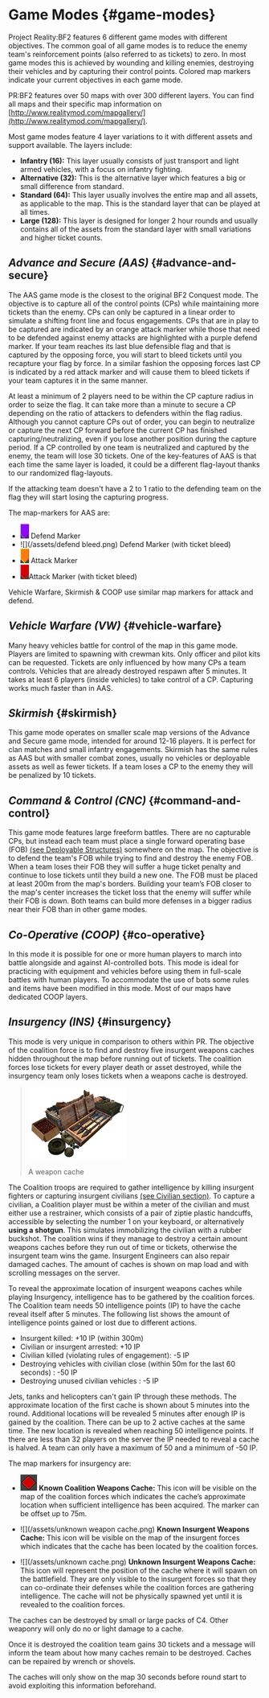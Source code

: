 # **Game Modes** {#game-modes}

Project Reality:BF2 features 6 different game modes with different objectives. The common goal of all game modes is to reduce the enemy team's reinforcement points \(also referred to as tickets\) to zero. In most game modes this is achieved by wounding and killing enemies, destroying their vehicles and by capturing their control points. Colored map markers indicate your current objectives in each game mode.

PR:BF2 features over 50 maps with over 300 different layers. You can find all maps and their specific map information on [http://www.realitymod.com/mapgallery/](http://www.realitymod.com/mapgallery/).

Most game modes feature 4 layer variations to it with different assets and support available. The layers include:

* **Infantry \(16\):** This layer usually consists of just transport and light armed vehicles, with a focus on infantry fighting.
* **Alternative \(32\):** This is the alternative layer which features a big or small difference from standard.
* **Standard \(64\):** This layer usually involves the entire map and all assets, as applicable to the map. This is the standard layer that can be played at all times. 
* **Large \(128\):** This layer is designed for longer 2 hour rounds and usually contains all of the assets from the standard layer with small variations and higher ticket counts.

## _Advance and Secure \(AAS\)_ {#advance-and-secure}

The AAS game mode is the closest to the original BF2 Conquest mode. The objective is to capture all of the control points \(CPs\) while maintaining more tickets than the enemy. CPs can only be captured in a linear order to simulate a shifting front line and focus engagements. CPs that are in play to be captured are indicated by an orange attack marker while those that need to be defended against enemy attacks are highlighted with a purple defend marker. If your team reaches its last blue defensible flag and that is captured by the opposing force, you will start to bleed tickets until you recapture your flag by force. In a similar fashion the opposing forces last CP is indicated by a red attack marker and will cause them to bleed tickets if your team captures it in the same manner.

At least a minimum of 2 players need to be within the CP capture radius in order to seize the flag. It can take more than a minute to secure a CP depending on the ratio of attackers to defenders within the flag radius. Although you cannot capture CPs out of order, you can begin to neutralize or capture the next CP forward before the current CP has finished capturing/neutralizing, even if you lose another position during the capture period. If a CP controlled by one team is neutralized and captured by the enemy, the team will lose 30 tickets. One of the key-features of AAS is that each time the same layer is loaded, it could be a different flag-layout thanks to our randomized flag-layouts. 

If the attacking team doesn't have a 2 to 1 ratio to the defending team on the flag they will start losing the capturing progress. 

The map-markers for AAS are:

* ![](/assets/defend.png) Defend Marker 
* ![](/assets/defend bleed.png) Defend Marker \(with ticket bleed\) 
* ![](/assets/attack_bleed.png) Attack Marker
* ![](/assets/attack.png)Attack Marker \(with ticket bleed\)

Vehicle Warfare, Skirmish & COOP use similar map markers for attack and defend.

## _Vehicle Warfare \(VW\)_ {#vehicle-warfare}

Many heavy vehicles battle for control of the map in this game mode. Players are limited to spawning with crewman kits. Only officer and pilot kits can be requested. Tickets are only influenced by how many CPs a team controls. Vehicles that are already destroyed respawn after 5 minutes. It takes at least 6 players \(inside vehicles\) to take control of a CP. Capturing works much faster than in AAS.

## _Skirmish_ {#skirmish}

This game mode operates on smaller scale map versions of the Advance and Secure game mode, intended for around 12-16 players. It is perfect for clan matches and small infantry engagements. Skirmish has the same rules as AAS but with smaller combat zones, usually no vehicles or deployable assets as well as fewer tickets. If a team loses a CP to the enemy they will be penalized by 10 tickets.

## _Command & Control \(CNC\)_ {#command-and-control}

This game mode features large freeform battles. There are no capturable CPs, but instead each team must place a single forward operating base \(FOB\) [(see Deployable Structures)](../the_squad_leader/README.md#deployable-structures)
 somewhere on the map. The objective is to defend the team's FOB while trying to find and destroy the enemy FOB. When a team loses their FOB they will suffer a huge ticket penalty and continue to lose tickets until they build a new one. The FOB must be placed at least 200m from the map's borders. Building your team’s FOB closer to the map's center increases the ticket loss that the enemy will suffer while their FOB is down. Both teams can build more defenses in a bigger radius near their FOB than in other game modes.

## _Co-Operative \(COOP\)_ {#co-operative}

In this mode it is possible for one or more human players to march into battle alongside and against AI-controlled bots. This mode is ideal for practicing with equipment and vehicles before using them in full-scale battles with human players. To accommodate the use of bots some rules and items have been modified in this mode. Most of our maps have dedicated COOP layers.

## _Insurgency \(INS\)_ {#insurgency}

This mode is very unique in comparison to others within PR. The objective of the coalition force is to find and destroy five insurgent weapons caches hidden throughout the map before running out of tickets. The coalition forces lose tickets for every player death or asset destroyed, while the insurgency team only loses tickets when a weapons cache is destroyed.

> ![](/assets/weaponcache.png)
>
> A weapon cache

The Coalition troops are required to gather intelligence by killing insurgent fighters or capturing insurgent civilians [(see Civilian section)](../kits/README.md#the-civilian). To capture a civilian, a Coalition player must be within a meter of the civilian and must either use a restrainer, which consists of a pair of ziptie plastic handcuffs, accessible by selecting the number 1 on your keyboard, or alternatively **using a shotgun**. This simulates immobilizing the civilian with a rubber buckshot. The coalition wins if they manage to destroy a certain amount weapons caches before they run out of time or tickets, otherwise the insurgent team wins the game. Insurgent Engineers can also repair damaged caches. The amount of caches is shown on map load and with scrolling messages on the server.

To reveal the approximate location of insurgent weapons caches while playing Insurgency, intelligence has to be gathered by the coalition forces. The Coalition team needs 50 intelligence points \(IP\) to have the cache reveal itself after 5 minutes. The following list shows the amount of intelligence points gained or lost due to different actions.

* Insurgent killed: +10 IP \(within 300m\)
* Civilian or insurgent arrested: +10 IP
* Civilian killed \(violating rules of engagement\): -5 IP
* Destroying vehicles with civilian close \(within 50m for the last 60 seconds\) : -50 IP
* Destroying unused civilian vehicles : -5 IP

Jets, tanks and helicopters can't gain IP through these methods. The approximate location of the first cache is shown about 5 minutes into the round. Additional locations will be revealed 5 minutes after enough IP is gained by the coalition. There can be up to 2 active caches at the same time. The new location is revealed when reaching 50 intelligence points. If there are less than 32 players on the server the IP needed to reveal a cache is halved. A team can only have a maximum of 50 and a minimum of -50 IP. 

The map markers for insurgency are:

* ![](/assets/cache.png)  **Known Coalition Weapons Cache:** This icon will be visible on the map of the coalition forces which indicates the cache’s approximate location when sufficient intelligence has been acquired. The marker can be offset up to 75m.

* ![](/assets/unknown weapon cache.png)  **Known Insurgent Weapons Cache:** This icon will be visible on the map of the insurgent forces which indicates that the cache has been located by the coalition forces.

* ![](/assets/unknown cache.png)  **Unknown Insurgent Weapons Cache:** This icon will represent the position of the cache where it will spawn on the battlefield. They are only visible to the insurgent forces so that they can co-ordinate their defenses while the coalition forces are gathering intelligence. The cache will not be physically spawned yet until it is revealed to the coalition forces.

The caches can be destroyed by small or large packs of C4. Other weaponry will only do no or light damage to a cache.

Once it is destroyed the coalition team gains 30 tickets and a message will inform the team about how many caches remain to be destroyed. Caches can be repaired by wrench or shovels.

The caches will only show on the map 30 seconds before round start to avoid exploiting this information beforehand. 

